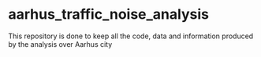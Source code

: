 # aarhus_traffic_noise_analysis
This repository is done to keep all the code, data and information produced by the analysis over Aarhus city
